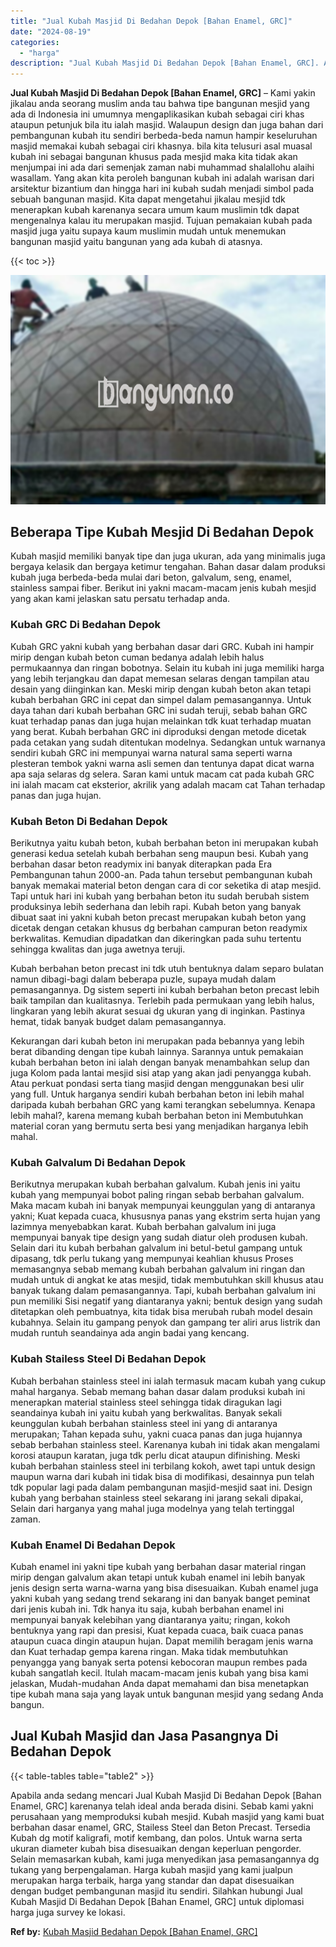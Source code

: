 ```yaml
---
title: "Jual Kubah Masjid Di Bedahan Depok [Bahan Enamel, GRC]"
date: "2024-08-19"
categories: 
  - "harga"
description: "Jual Kubah Masjid Di Bedahan Depok [Bahan Enamel, GRC]. Apabila anda sedang mencari Jual Kubah Masjid Di Bedahan Depok [Bahan Enamel, GRC] karenanya telah..."
---
```


**Jual Kubah Masjid Di Bedahan Depok \[Bahan Enamel, GRC\]** – Kami yakin jikalau anda seorang muslim anda tau bahwa tipe bangunan mesjid yang ada di Indonesia ini umumnya mengaplikasikan kubah sebagai ciri khas ataupun petunjuk bila itu ialah masjid. Walaupun design dan juga bahan dari pembangunan kubah itu sendiri berbeda-beda namun hampir keseluruhan masjid memakai kubah sebagai ciri khasnya. bila kita telusuri asal muasal kubah ini sebagai bangunan khusus pada mesjid maka kita tidak akan menjumpai ini ada dari semenjak zaman nabi muhammad shalallohu alaihi wasallam. Yang akan kita peroleh bangunan kubah ini adalah warisan dari arsitektur bizantium dan hingga hari ini kubah sudah menjadi simbol pada sebuah bangunan masjid. Kita dapat mengetahui jikalau mesjid tdk menerapkan kubah karenanya secara umum kaum muslimin tdk dapat mengenalnya kalau itu merupakan masjid. Tujuan pemakaian kubah pada masjid juga yaitu supaya kaum muslimin mudah untuk menemukan bangunan masjid yaitu bangunan yang ada kubah di atasnya.

{{< toc >}}

![Jual Kubah Masjid Di Bedahan Depok [Bahan Enamel, GRC]](/images/jual-kubah-masjid-15.png)

## Beberapa Tipe Kubah Mesjid Di Bedahan Depok

Kubah masjid memiliki banyak tipe dan juga ukuran, ada yang minimalis juga bergaya kelasik dan bergaya ketimur tengahan. Bahan dasar dalam produksi kubah juga berbeda-beda mulai dari beton, galvalum, seng, enamel, stainless sampai fiber. Berikut ini yakni macam-macam jenis kubah mesjid yang akan kami jelaskan satu persatu terhadap anda.

### Kubah GRC Di Bedahan Depok

Kubah GRC yakni kubah yang berbahan dasar dari GRC. Kubah ini hampir mirip dengan kubah beton cuman bedanya adalah lebih halus permukaannya dan ringan bobotnya. Selain itu kubah ini juga memiliki harga yang lebih terjangkau dan dapat memesan selaras dengan tampilan atau desain yang diinginkan kan. Meski mirip dengan kubah beton akan tetapi kubah berbahan GRC ini cepat dan simpel dalam pemasangannya. Untuk daya tahan dari kubah berbahan GRC ini sudah teruji, sebab bahan GRC kuat terhadap panas dan juga hujan melainkan tdk kuat terhadap muatan yang berat. Kubah berbahan GRC ini diproduksi dengan metode dicetak pada cetakan yang sudah ditentukan modelnya. Sedangkan untuk warnanya sendiri kubah GRC ini mempunyai warna natural sama seperti warna plesteran tembok yakni warna asli semen dan tentunya dapat dicat warna apa saja selaras dg selera. Saran kami untuk macam cat pada kubah GRC ini ialah macam cat eksterior, akrilik yang adalah macam cat Tahan terhadap panas dan juga hujan.

### Kubah Beton Di Bedahan Depok

Berikutnya yaitu kubah beton, kubah berbahan beton ini merupakan kubah generasi kedua setelah kubah berbahan seng maupun besi. Kubah yang berbahan dasar beton readymix ini banyak diterapkan pada Era Pembangunan tahun 2000-an. Pada tahun tersebut pembangunan kubah banyak memakai material beton dengan cara di cor seketika di atap mesjid. Tapi untuk hari ini kubah yang berbahan beton itu sudah berubah sistem produksinya lebih sederhana dan lebih rapi. Kubah beton yang banyak dibuat saat ini yakni kubah beton precast merupakan kubah beton yang dicetak dengan cetakan khusus dg berbahan campuran beton readymix berkwalitas. Kemudian dipadatkan dan dikeringkan pada suhu tertentu sehingga kwalitas dan juga awetnya teruji.

Kubah berbahan beton precast ini tdk utuh bentuknya dalam separo bulatan namun dibagi-bagi dalam beberapa puzle, supaya mudah dalam pemasangannya. Dg sistem seperti ini kubah berbahan beton precast lebih baik tampilan dan kualitasnya. Terlebih pada permukaan yang lebih halus, lingkaran yang lebih akurat sesuai dg ukuran yang di inginkan. Pastinya hemat, tidak banyak budget dalam pemasangannya.

Kekurangan dari kubah beton ini merupakan pada bebannya yang lebih berat dibanding dengan tipe kubah lainnya. Sarannya untuk pemakaian kubah berbahan beton ini ialah dengan banyak menambahkan selup dan juga Kolom pada lantai mesjid sisi atap yang akan jadi penyangga kubah. Atau perkuat pondasi serta tiang masjid dengan menggunakan besi ulir yang full. Untuk harganya sendiri kubah berbahan beton ini lebih mahal daripada kubah berbahan GRC yang kami terangkan sebelumnya. Kenapa lebih mahal?, karena memang kubah berbahan beton ini Membutuhkan material coran yang bermutu serta besi yang menjadikan harganya lebih mahal.

### Kubah Galvalum Di Bedahan Depok

Berikutnya merupakan kubah berbahan galvalum. Kubah jenis ini yaitu kubah yang mempunyai bobot paling ringan sebab berbahan galvalum. Maka macam kubah ini banyak mempunyai keunggulan yang di antaranya yakni; Kuat kepada cuaca, khususnya panas yang ekstrim serta hujan yang lazimnya menyebabkan karat. Kubah berbahan galvalum ini juga mempunyai banyak tipe design yang sudah diatur oleh produsen kubah. Selain dari itu kubah berbahan galvalum ini betul-betul gampang untuk dipasang, tdk perlu tukang yang mempunyai keahlian khusus Proses memasangnya sebab memang kubah berbahan galvalum ini ringan dan mudah untuk di angkat ke atas mesjid, tidak membutuhkan skill khusus atau banyak tukang dalam pemasangannya. Tapi, kubah berbahan galvalum ini pun memiliki Sisi negatif yang diantaranya yakni; bentuk design yang sudah ditetapkan oleh pembuatnya, kita tidak bisa merubah rubah model desain kubahnya. Selain itu gampang penyok dan gampang ter aliri arus listrik dan mudah runtuh seandainya ada angin badai yang kencang.

### Kubah Stailess Steel Di Bedahan Depok

Kubah berbahan stainless steel ini ialah termasuk macam kubah yang cukup mahal harganya. Sebab memang bahan dasar dalam produksi kubah ini menerapkan material stainless steel sehingga tidak diragukan lagi seandainya kubah ini yaitu kubah yang berkwalitas. Banyak sekali keunggulan kubah berbahan stainless steel ini yang di antaranya merupakan; Tahan kepada suhu, yakni cuaca panas dan juga hujannya sebab berbahan stainless steel. Karenanya kubah ini tidak akan mengalami korosi ataupun karatan, juga tdk perlu dicat ataupun difinishing. Meski kubah berbahan stainless steel ini terbilang kokoh, awet tapi untuk design maupun warna dari kubah ini tidak bisa di modifikasi, desainnya pun telah tdk popular lagi pada dalam pembangunan masjid-mesjid saat ini. Design kubah yang berbahan stainless steel sekarang ini jarang sekali dipakai, Selain dari harganya yang mahal juga modelnya yang telah tertinggal zaman.

### Kubah Enamel Di Bedahan Depok

Kubah enamel ini yakni tipe kubah yang berbahan dasar material ringan mirip dengan galvalum akan tetapi untuk kubah enamel ini lebih banyak jenis design serta warna-warna yang bisa disesuaikan. Kubah enamel juga yakni kubah yang sedang trend sekarang ini dan banyak banget peminat dari jenis kubah ini. Tdk hanya itu saja, kubah berbahan enamel ini mempunyai banyak kelebihan yang diantaranya yaitu; ringan, kokoh bentuknya yang rapi dan presisi, Kuat kepada cuaca, baik cuaca panas ataupun cuaca dingin ataupun hujan. Dapat memilih beragam jenis warna dan Kuat terhadap gempa karena ringan. Maka tidak membutuhkan penyangga yang banyak serta potensi kebocoran maupun rembes pada kubah sangatlah kecil. Itulah macam-macam jenis kubah yang bisa kami jelaskan, Mudah-mudahan Anda dapat memahami dan bisa menetapkan tipe kubah mana saja yang layak untuk bangunan mesjid yang sedang Anda bangun.

## Jual Kubah Masjid dan Jasa Pasangnya Di Bedahan Depok

{{< table-tables table="table2" >}}

Apabila anda sedang mencari Jual Kubah Masjid Di Bedahan Depok \[Bahan Enamel, GRC\] karenanya telah ideal anda berada disini. Sebab kami yakni perusahaan yang memproduksi kubah mesjid. Kubah masjid yang kami buat berbahan dasar enamel, GRC, Stailess Steel dan Beton Precast. Tersedia Kubah dg motif kaligrafi, motif kembang, dan polos. Untuk warna serta ukuran diameter kubah bisa disesuaikan dengan keperluan pengorder. Selain memasarkan kubah, kami juga menyedikan jasa pemasangannya dg tukang yang berpengalaman. Harga kubah masjid yang kami jualpun merupakan harga terbaik, harga yang standar dan dapat disesuaikan dengan budget pembangunan masjid itu sendiri. Silahkan hubungi Jual Kubah Masjid Di Bedahan Depok \[Bahan Enamel, GRC\] untuk diplomasi harga juga survey ke lokasi.

**Ref by:** [Kubah Masjid Bedahan Depok [Bahan Enamel, GRC]](https://id.wikipedia.org/wiki/Kubah)
